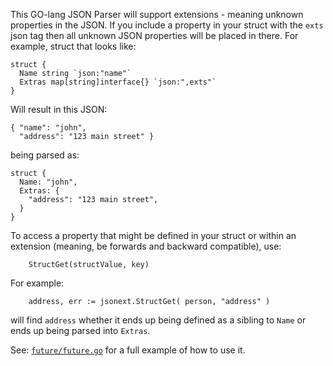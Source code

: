 This GO-lang JSON Parser will support extensions - meaning unknown
properties in the JSON. If you include a property in your struct
with the `exts` json tag then all unknown JSON properties will be 
placed in there. For example, struct that looks like:
```
struct {
  Name string `json:"name"`
  Extras map[string]interface{} `json:",exts"`
}
```

Will result in this JSON:
```
{ "name": "john",
  "address": "123 main street" }
```
being parsed as:
```
struct {
  Name: "john",
  Extras: {
    "address": "123 main street",
  }
}
```

To access a property that might be defined in your struct or within an
extension (meaning, be forwards and backward compatible), use:
```
	StructGet(structValue, key)
```
For example:
```
	address, err := jsonext.StructGet( person, "address" )
```
will find `address` whether it ends up being defined as a sibling to
`Name` or ends up being parsed into `Extras`.

See: [`future/future.go`](future/future.go) for a full example of how to use it.
